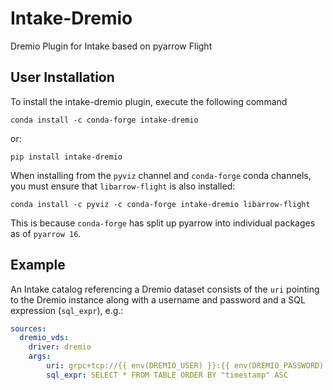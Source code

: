 # Intake-Dremio

Dremio Plugin for Intake based on pyarrow Flight


## User Installation

To install the intake-dremio plugin, execute the following command

```
conda install -c conda-forge intake-dremio
```

or:

```
pip install intake-dremio
```

When installing from the `pyviz` channel and `conda-forge` conda channels, you must ensure that `libarrow-flight` is also installed:

```
conda install -c pyviz -c conda-forge intake-dremio libarrow-flight
```

This is because `conda-forge` has split up pyarrow into individual packages as of `pyarrow 16`.

## Example

An Intake catalog referencing a Dremio dataset consists of the `uri` pointing to the Dremio instance along with a username and password and a SQL expression (`sql_expr`), e.g.:

```yaml
sources:
  dremio_vds:
    driver: dremio 
    args:
        uri: grpc+tcp://{{ env(DREMIO_USER) }}:{{ env(DREMIO_PASSWORD) }}@x.x.x.x:32010  
        sql_expr: SELECT * FROM TABLE ORDER BY "timestamp" ASC
```
